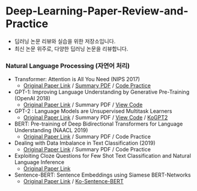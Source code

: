# Deep-Learning-Paper-Review-and-Practice

* 딥러닝 논문 리뷰와 실습을 위한 저장소입니다.
* 최신 논문 위주로, 다양한 딥러닝 논문을 리뷰합니다.

### Natural Language Processing (자연어 처리)
* Transformer: Attention is All You Need (NIPS 2017)
  * [Original Paper Link](https://arxiv.org/abs/1706.03762) / [Summary PDF](https://github.com/gyqls/Deep-Learning-Paper-Review-and-Practice/blob/main/paper_review_notes/Transformer(Attention%20is%20All%20You%20Need).pdf) / [Code Practice](https://github.com/gyqls/Deep-Learning-Paper-Review-and-Practice/blob/main/code_practices/LANGUAGE%20MODELING%20WITH%20NN.TRANSFORMER%20AND%20TORCHTEXT.ipynb)
* GPT-1: Improving Language Understanding by Generative Pre-Training (OpenAI 2018)
  * [Original Paper Link](https://www.cs.ubc.ca/~amuham01/LING530/papers/radford2018improving.pdf) / Summary PDF / [View Code](https://openai.com/blog/language-unsupervised/)
* GPT-2 : Language Models are Unsupervised Multitask Learners
  * [Original Paper Link](https://cdn.openai.com/better-language-models/language_models_are_unsupervised_multitask_learners.pdf) / Summary PDF / [View Code](https://github.com/openai/gpt-2) / [KoGPT2](https://github.com/skt-ai/kogpt2?utm_medium=social&utm_source=medium&utm_campaign=everyone%20ai&utm_content=kogpt2)
* BERT: Pre-training of Deep Bidirectional Transformers for Language Understanding (NAACL 2019)
  * [Original Paper Link](https://arxiv.org/abs/1810.04805) / Summary PDF / Code Practice
* Dealing with Data Imbalance in Text Classification (2019)
  * [Original Paper Link](https://www.sciencedirect.com/science/article/pii/S1877050919314152?via%3Dihub) / Summary PDF / Code Practice
* Exploiting Cloze Questions for Few Shot Text Classification and Natural Language Inference
  * [Original Paper Link](https://arxiv.org/pdf/2001.07676v3.pdf)
* Sentence-BERT: Sentence Embeddings using Siamese BERT-Networks
  * [Original Paper Link](https://arxiv.org/abs/1908.10084) / [Ko-Sentence-BERT](https://github.com/BM-K/KoSentenceBERT_ETRI)

